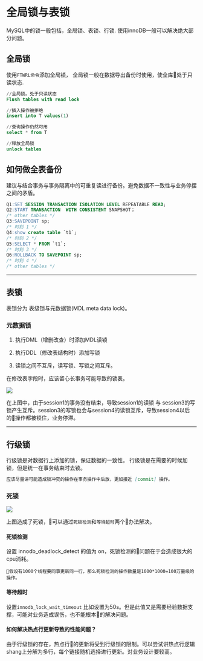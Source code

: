 # 全局锁与表锁

MySQL中的锁一般包括，全局锁、表锁、行锁. 使用innoDB一般可以解决绝大部分问题。

## 全局锁

使用`FTWRL命令`添加全局锁， 全局锁一般在数据导出备份时使用，使全库处于只读状态.

```SQL
//全局锁。处于只读状态
Flush tables with read lock 

//插入操作被拒绝 
insert into T values(1)

//查询操作仍然可用
select * from T

//释放全局锁
unlock tables
```

## 如何做全表备份

建议与结合事务与事务隔离中的可重复读进行备份。避免数据不一致性与业务停摆之间的矛盾。


```SQL
Q1:SET SESSION TRANSACTION ISOLATION LEVEL REPEATABLE READ;
Q2:START TRANSACTION  WITH CONSISTENT SNAPSHOT；
/* other tables */
Q3:SAVEPOINT sp;
/* 时刻 1 */
Q4:show create table `t1`;
/* 时刻 2 */
Q5:SELECT * FROM `t1`;
/* 时刻 3 */
Q6:ROLLBACK TO SAVEPOINT sp;
/* 时刻 4 */
/* other tables */

```

---
## 表锁

表锁分为 表级锁与元数据锁(MDL meta data lock)。

### 元数据锁

1. 执行DML（增删改查）时添加MDL读锁

2. 执行DDL（修改表结构时）添加写锁

3. 读锁之间不互斥，读写锁、写锁之间互斥。


在修改表字段时，应该留心长事务可能导致的锁表。


![](https://static001.geekbang.org/resource/image/7c/ce/7cf6a3bf90d72d1f0fc156ececdfb0ce.jpg)

在上图中，由于session1的事务没有结束，导致session1的读锁 与 session3的写锁产生互斥。session3的写锁也会与session4的读锁互斥，导致session4以后的操作都被锁住，业务停滞。



---
## 行级锁

行级锁是对数据行上添加的锁，保证数据的一致性。 行级锁是在需要的时候加锁，但是统一在事务结束时去锁。

```markdown
应该尽量讲可能造成锁冲突的操作在事务操作中后放，更加接近 [commit] 操作。
```

### 死锁


![](https://static001.geekbang.org/resource/image/4d/52/4d0eeec7b136371b79248a0aed005a52.jpg)

上图造成了死锁，可以通过`死锁检测`和`等待超时`两个办法解决。

#### 死锁检测

设置 innodb_deadlock_detect 的值为  on，死锁检测的问题在于会造成很大的cpu消耗。

```
假设有1000个线程要同事更新同一行，那么死锁检测的操作数量是1000*1000=100万量级的操作。
```


#### 等待超时

设置`innodb_lock_wait_timeout` 比如设置为50s。但是此值又是需要经验数据支撑，可能对业务造成误伤，也不能根本的解决问题。



#### 如何解决热点行更新导致的性能问题？

由于行级锁的存在，热点行的更新将受到行级锁的限制。可以尝试讲热点行逻辑shang上分解为多行，每个链接随机选择进行更新。对业务设计要较高。